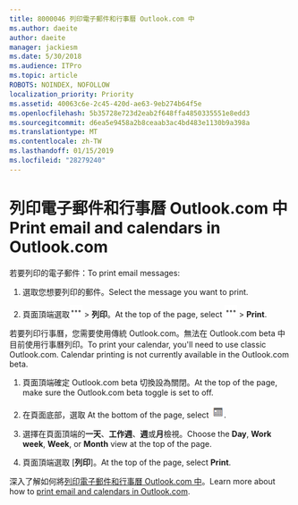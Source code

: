 ```yaml
---
title: 8000046 列印電子郵件和行事曆 Outlook.com 中
ms.author: daeite
author: daeite
manager: jackiesm
ms.date: 5/30/2018
ms.audience: ITPro
ms.topic: article
ROBOTS: NOINDEX, NOFOLLOW
localization_priority: Priority
ms.assetid: 40063c6e-2c45-420d-ae63-9eb274b64f5e
ms.openlocfilehash: 5b35728e723d2eab2f648ffa4850335551e8edd3
ms.sourcegitcommit: d6ea5e9458a2b8ceaab3ac4bd483e1130b9a398a
ms.translationtype: MT
ms.contentlocale: zh-TW
ms.lasthandoff: 01/15/2019
ms.locfileid: "28279240"
---
```

# <a name="print-email-and-calendars-in-outlookcom"></a><span data-ttu-id="af832-102">列印電子郵件和行事曆 Outlook.com 中</span><span class="sxs-lookup"><span data-stu-id="af832-102">Print email and calendars in Outlook.com</span></span>

<span data-ttu-id="af832-103">若要列印的電子郵件：</span><span class="sxs-lookup"><span data-stu-id="af832-103">To print email messages:</span></span>
  
1. <span data-ttu-id="af832-104">選取您想要列印的郵件。</span><span class="sxs-lookup"><span data-stu-id="af832-104">Select the message you want to print.</span></span>
    
2. <span data-ttu-id="af832-105">頁面頂端選取![多個動作](media/64993e8a-4a62-43b1-aa05-90f5ad4cba54.png) \> **列印**。</span><span class="sxs-lookup"><span data-stu-id="af832-105">At the top of the page, select ![More actions](media/64993e8a-4a62-43b1-aa05-90f5ad4cba54.png) \> **Print**.</span></span> 
    
<span data-ttu-id="af832-p101">若要列印行事曆，您需要使用傳統 Outlook.com。無法在 Outlook.com beta 中目前使用行事曆列印。</span><span class="sxs-lookup"><span data-stu-id="af832-p101">To print your calendar, you'll need to use classic Outlook.com. Calendar printing is not currently available in the Outlook.com beta.</span></span>
  
1. <span data-ttu-id="af832-108">頁面頂端確定 Outlook.com beta 切換設為關閉。</span><span class="sxs-lookup"><span data-stu-id="af832-108">At the top of the page, make sure the Outlook.com beta toggle is set to off.</span></span>
    
2. <span data-ttu-id="af832-109">在頁面底部，選取 </span><span class="sxs-lookup"><span data-stu-id="af832-109">At the bottom of the page, select</span></span> ![行事曆](media/9e1a821a-c32e-4851-a866-342a39ffdca0.png)<span data-ttu-id="af832-111">.</span><span class="sxs-lookup"><span data-stu-id="af832-111"></span></span>
    
3. <span data-ttu-id="af832-112">選擇在頁面頂端的**一天**、**工作週**、**週**或**月**檢視。</span><span class="sxs-lookup"><span data-stu-id="af832-112">Choose the **Day**, **Work week**, **Week**, or **Month** view at the top of the page.</span></span> 
    
4. <span data-ttu-id="af832-113">頁面頂端選取 [**列印**]。</span><span class="sxs-lookup"><span data-stu-id="af832-113">At the top of the page, select **Print**.</span></span> 
    
<span data-ttu-id="af832-114">深入了解如何將[列印電子郵件和行事曆 Outlook.com 中](https://go.microsoft.com/fwlink/p/?linkid=2001208&amp;clcid=0x409)。</span><span class="sxs-lookup"><span data-stu-id="af832-114">Learn more about how to [print email and calendars in Outlook.com](https://go.microsoft.com/fwlink/p/?linkid=2001208&amp;clcid=0x409).</span></span>
  

